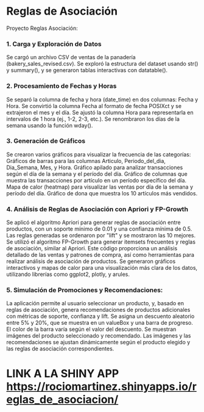 # Reglas de Asociación
Proyecto Reglas Asociación:
### 1. Carga y Exploración de Datos
Se cargó un archivo CSV de ventas de la panadería (bakery_sales_revised.csv).
Se exploró la estructura del dataset usando str() y summary(), y se generaron tablas interactivas con datatable().
### 2. Procesamiento de Fechas y Horas
Se separó la columna de fecha y hora (date_time) en dos columnas: Fecha y Hora.
Se convirtió la columna Fecha al formato de fecha POSIXct y se extrajeron el mes y el día.
Se ajustó la columna Hora para representarla en intervalos de 1 hora (ej., 1-2, 2-3, etc.).
Se renombraron los días de la semana usando la función wday().

### 3. Generación de Gráficos
Se crearon varios gráficos para visualizar la frecuencia de las categorías:
Gráficos de barras para las columnas Articulo, Periodo_del_dia, Dia_Semana, Mes, y Hora.
Gráfico apilado para analizar transacciones según el día de la semana y el período del día.
Gráfico de columnas que muestra las transacciones por artículo en un período específico del día.
Mapa de calor (heatmap) para visualizar las ventas por día de la semana y período del día.
Gráfico de dona que muestra los 10 artículos más vendidos.
### 4. Análisis de Reglas de Asociación con Apriori y FP-Growth
Se aplicó el algoritmo Apriori para generar reglas de asociación entre productos, con un soporte mínimo de 0.01 y una confianza mínima de 0.5.
Las reglas generadas se ordenaron por "lift" y se mostraron las 10 mejores.
Se utilizó el algoritmo FP-Growth para generar itemsets frecuentes y reglas de asociación, similar al Apriori.
Este código proporciona un análisis detallado de las ventas y patrones de compra, así como herramientas para realizar análisis de asociación de productos. Se generaron gráficos interactivos y mapas de calor para una visualización más clara de los datos, utilizando librerías como ggplot2, plotly, y arules.

### 5. Simulación de Promociones y Recomendaciones:

La aplicación permite al usuario seleccionar un producto, y, basado en reglas de asociación, genera recomendaciones de productos adicionales con métricas de soporte, confianza y lift.
Se asigna un descuento aleatorio entre 5% y 20%, que se muestra en un valueBox y una barra de progreso. El color de la barra varía según el valor del descuento.
Se muestran imágenes del producto seleccionado y recomendado. Las imágenes y las recomendaciones se ajustan dinámicamente según el producto elegido y las reglas de asociación correspondientes.


# LINK A LA SHINY APP https://rociomartinez.shinyapps.io/reglas_de_asociacion/

